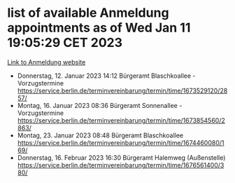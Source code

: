 # list of available Anmeldung appointments as of Wed Jan 11 19:05:29 CET 2023
[Link to Anmeldung website](https://service.berlin.de/terminvereinbarung/termin/tag.php?termin=0&anliegen[]=120686&dienstleisterlist=122210,122217,327316,122219,327312,122227,327314,122231,327346,122243,327348,122252,329742,122260,329745,122262,329748,122254,329751,122271,327278,122273,327274,122277,327276,330436,122280,327294,122282,327290,122284,327292,327539,122291,327270,122285,327266,122286,327264,122296,327268,150230,329760,122301,327282,122297,327286,122294,327284,122312,329763,122314,329775,122304,327330,122311,327334,122309,327332,122281,327352,122279,329772,122276,327324,122274,327326,122267,329766,122246,327318,122251,327320,122257,327322,122208,327298,122226,327300,121362,121364&herkunft=http%3A%2F%2Fservice.berlin.de%2Fdienstleistung%2F120686%2F)
- Donnerstag, 12. Januar 2023 14:12 Bürgeramt Blaschkoallee - Vorzugstermine https://service.berlin.de/terminvereinbarung/termin/time/1673529120/2857/
- Montag, 16. Januar 2023 08:36 Bürgeramt Sonnenallee - Vorzugstermine https://service.berlin.de/terminvereinbarung/termin/time/1673854560/2863/
- Montag, 23. Januar 2023 08:48 Bürgeramt Blaschkoallee https://service.berlin.de/terminvereinbarung/termin/time/1674460080/169/
- Donnerstag, 16. Februar 2023 16:30 Bürgeramt Halemweg (Außenstelle) https://service.berlin.de/terminvereinbarung/termin/time/1676561400/380/
